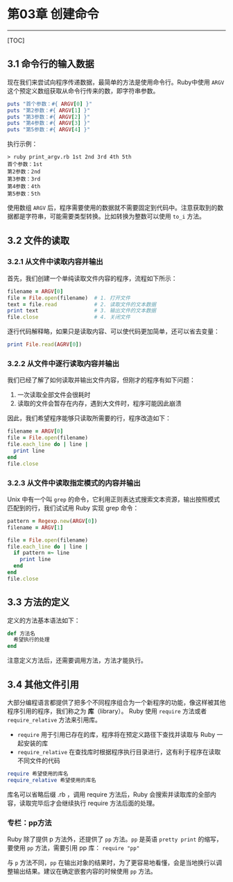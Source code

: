 ﻿# 第03章 创建命令
---

[TOC]

## 3.1 命令行的输入数据
现在我们来尝试向程序传递数据，最简单的方法是使用命令行。Ruby中使用 `ARGV` 这个预定义数组获取从命令行传来的数，即字符串参数。
```ruby
puts "首个参数：#{ ARGV[0] }"
puts "第2参数：#{ ARGV[1] }"
puts "第3参数：#{ ARGV[2] }"
puts "第4参数：#{ ARGV[3] }"
puts "第5参数：#{ ARGV[4] }"
```
执行示例：
```
> ruby print_argv.rb 1st 2nd 3rd 4th 5th
首个参数：1st
第2参数：2nd
第3参数：3rd
第4参数：4th
第5参数：5th
```

使用数组 `ARGV` 后，程序需要使用的数据就不需要固定到代码中。注意获取到的数据都是字符串，可能需要类型转换。比如转换为整数可以使用 `to_i` 方法。

## 3.2 文件的读取

### 3.2.1 从文件中读取内容并输出
首先，我们创建一个单纯读取文件内容的程序，流程如下所示：

```ruby
filename = ARGV[0]
file = File.open(filename)  # 1. 打开文件
text = file.read            # 2. 读取文件的文本数据
print text                  # 3. 输出文件的文本数据
file.close                  # 4. 关闭文件
```

逐行代码解释略，如果只是读取内容、可以使代码更加简单，还可以省去变量：
```ruby
print File.read(AGRV[0])
```

### 3.2.2 从文件中逐行读取内容并输出
我们已经了解了如何读取并输出文件内容，但刚才的程序有如下问题：
1. 一次读取全部文件会很耗时
2. 读取的文件会暂存在内存，遇到大文件时，程序可能因此崩溃

因此，我们希望程序能够只读取所需要的行，程序改造如下：
```ruby
filename = ARGV[0]
file = File.open(filename)
file.each_line do | line |
  print line
end
file.close
```

### 3.2.3 从文件中读取指定模式的内容并输出
Unix 中有一个叫 `grep` 的命令，它利用正则表达式搜索文本资源，输出按照模式匹配到的行，我们试试用 Ruby 实现 grep 命令：
```ruby
pattern = Regexp.new(ARGV[0])
filename = ARGV[1]

file = File.open(filename)
file.each_line do | line |
  if pattern =~ line
    print line
  end
end
file.close
```

## 3.3 方法的定义
定义的方法基本语法如下：
```ruby
def 方法名
  希望执行的处理
end
```

注意定义方法后，还需要调用方法，方法才能执行。

## 3.4 其他文件引用
大部分编程语言都提供了把多个不同程序组合为一个新程序的功能，像这样被其他程序引用的程序，我们称之为 **库**（library）。
Ruby 使用 `require` 方法或者 `require_relative` 方法来引用库。
- `require` 用于引用已存在的库，程序将在预定义路径下查找并读取与 Ruby 一起安装的库
-  `require_relative` 在查找库时根据程序执行目录进行，这有利于程序在读取不同文件的代码

```ruby
require 希望使用的库名
require_relative 希望使用的库名
```

库名可以省略后缀 .rb ，调用 require 方法后，Ruby 会搜索并读取库的全部内容，读取完毕后才会继续执行 require 方法后面的处理。

### 专栏：pp方法
Ruby 除了提供 p 方法外，还提供了 `pp` 方法。`pp` 是英语 `pretty print` 的缩写，要使用 `pp` 方法，需要引用 pp 库： `require "pp"`

与 `p` 方法不同，`pp` 在输出对象的结果时，为了更容易地看懂，会是当地换行以调整输出结果。建议在确定嵌套内容的时候使用 `pp` 方法。
